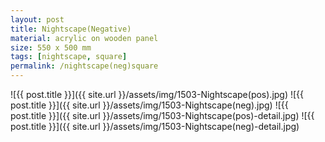 ```yaml
---
layout: post
title: Nightscape(Negative)
material: acrylic on wooden panel
size: 550 x 500 mm
tags: [nightscape, square]
permalink: /nightscape(neg)square
---
```


![{{ post.title }}]({{ site.url }}/assets/img/1503-Nightscape(pos).jpg)
![{{ post.title }}]({{ site.url }}/assets/img/1503-Nightscape(neg).jpg)
![{{ post.title }}]({{ site.url }}/assets/img/1503-Nightscape(pos)-detail.jpg)
![{{ post.title }}]({{ site.url }}/assets/img/1503-Nightscape(neg)-detail.jpg)
